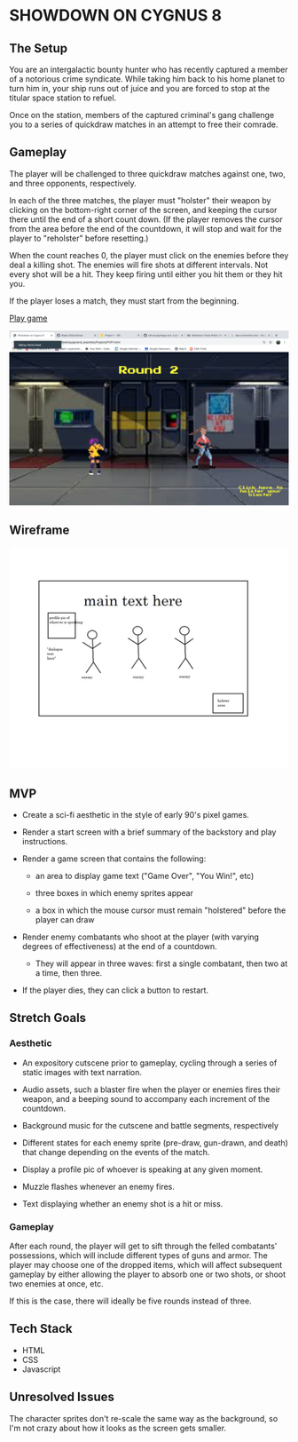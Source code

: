# **SHOWDOWN ON CYGNUS 8**
## **The Setup**

You are an intergalactic bounty hunter who has recently captured a member of a notorious crime syndicate. While taking him back to his home planet to turn him in, your ship runs out of juice and you are forced to stop at the titular space station to refuel.

Once on the station, members of the captured criminal's gang challenge you to a series of quickdraw matches in an attempt to free their comrade.

## **Gameplay**

The player will be challenged to three quickdraw matches against one, two, and three opponents, respectively. 

In each of the three matches, the player must "holster" their weapon by clicking on the bottom-right corner of the screen, and keeping the cursor there until the end of a short count down. (If the player removes the cursor from the area before the end of the countdown, it will stop and wait for the player to "reholster" before resetting.) 

When the count reaches 0, the player must click on the enemies before they deal a killing shot. The enemies will fire shots at different intervals. Not every shot will be a hit. They keep firing until either you hit them or they hit you.

If the player loses a match, they must start from the beginning.

[Play game](https://blake-d.github.io/ShowdownOnCygnus8/)

![Screenshot](JPG/screen_shot.png)

## **Wireframe**

![Wireframe](JPG/P1_wireframe.jpg)

## **MVP**

- Create a sci-fi aesthetic in the style of early 90's pixel games.

- Render a start screen with a brief summary of the backstory and play instructions.

- Render a game screen that contains the following:

    - an area to display game text ("Game Over", "You Win!", etc)

    - three boxes in which enemy sprites appear

    - a box in which the mouse cursor must remain "holstered" before the player can draw

- Render enemy combatants who shoot at the player (with varying degrees of effectiveness) at the end of a countdown. 

    - They will appear in three waves: first a single combatant, then two at a time, then three.

- If the player dies, they can click a button to restart.

## **Stretch Goals**

### Aesthetic

- An expository cutscene prior to gameplay, cycling through a series of static images with text narration.

- Audio assets, such a blaster fire when the player or enemies fires their weapon, and a beeping sound to accompany each increment of the countdown.

- Background music for the cutscene and battle segments, respectively

- Different states for each enemy sprite (pre-draw, gun-drawn, and death) that change depending on the events of the match.

- Display a profile pic of whoever is speaking at any given moment. 

- Muzzle flashes whenever an enemy fires.

- Text displaying whether an enemy shot is a hit or miss.

### Gameplay

After each round, the player will get to sift through the felled combatants' possessions, which will include different types of guns and armor. The player may choose one of the dropped items, which will affect subsequent gameplay by either allowing the player to absorb one or two shots, or shoot two enemies at once, etc.

If this is the case, there will ideally be five rounds instead of three.



## **Tech Stack**

- HTML
- CSS
- Javascript

## **Unresolved Issues**

The character sprites don't re-scale the same way as the background, so I'm not crazy about how it looks as the screen gets smaller.





